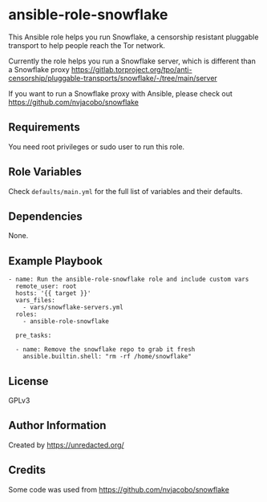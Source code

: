 ansible-role-snowflake
=========

This Ansible role helps you run Snowflake, a censorship resistant pluggable transport to help people reach the Tor network.

Currently the role helps you run a Snowflake server, which is different than a Snowflake proxy https://gitlab.torproject.org/tpo/anti-censorship/pluggable-transports/snowflake/-/tree/main/server

If you want to run a Snowflake proxy with Ansible, please check out https://github.com/nvjacobo/snowflake

Requirements
------------

You need root privileges or sudo user to run this role.

Role Variables
--------------

Check `defaults/main.yml` for the full list of variables and their defaults.

Dependencies
------------

None.

Example Playbook
----------------

```
- name: Run the ansible-role-snowflake role and include custom vars
  remote_user: root
  hosts: '{{ target }}'
  vars_files:
    - vars/snowflake-servers.yml
  roles:
    - ansible-role-snowflake

  pre_tasks:

  - name: Remove the snowflake repo to grab it fresh
    ansible.builtin.shell: "rm -rf /home/snowflake"
```

License
-------

GPLv3

Author Information
------------------

Created by https://unredacted.org/

Credits
------------------

Some code was used from https://github.com/nvjacobo/snowflake